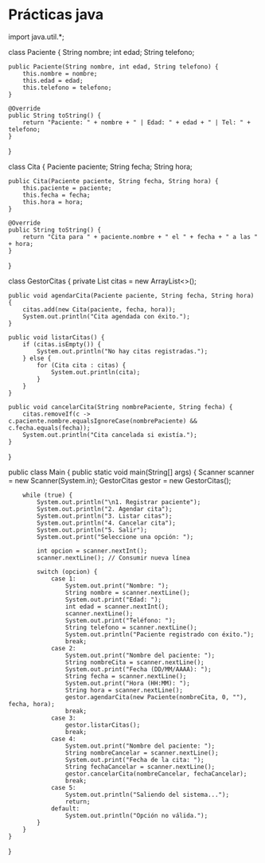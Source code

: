 # Prácticas java 
import java.util.*;

class Paciente {
    String nombre;
    int edad;
    String telefono;

    public Paciente(String nombre, int edad, String telefono) {
        this.nombre = nombre;
        this.edad = edad;
        this.telefono = telefono;
    }

    @Override
    public String toString() {
        return "Paciente: " + nombre + " | Edad: " + edad + " | Tel: " + telefono;
    }
}

class Cita {
    Paciente paciente;
    String fecha;
    String hora;

    public Cita(Paciente paciente, String fecha, String hora) {
        this.paciente = paciente;
        this.fecha = fecha;
        this.hora = hora;
    }

    @Override
    public String toString() {
        return "Cita para " + paciente.nombre + " el " + fecha + " a las " + hora;
    }
}

class GestorCitas {
    private List<Cita> citas = new ArrayList<>();

    public void agendarCita(Paciente paciente, String fecha, String hora) {
        citas.add(new Cita(paciente, fecha, hora));
        System.out.println("Cita agendada con éxito.");
    }

    public void listarCitas() {
        if (citas.isEmpty()) {
            System.out.println("No hay citas registradas.");
        } else {
            for (Cita cita : citas) {
                System.out.println(cita);
            }
        }
    }

    public void cancelarCita(String nombrePaciente, String fecha) {
        citas.removeIf(c -> c.paciente.nombre.equalsIgnoreCase(nombrePaciente) && c.fecha.equals(fecha));
        System.out.println("Cita cancelada si existía.");
    }
}

public class Main {
    public static void main(String[] args) {
        Scanner scanner = new Scanner(System.in);
        GestorCitas gestor = new GestorCitas();
        
        while (true) {
            System.out.println("\n1. Registrar paciente");
            System.out.println("2. Agendar cita");
            System.out.println("3. Listar citas");
            System.out.println("4. Cancelar cita");
            System.out.println("5. Salir");
            System.out.print("Seleccione una opción: ");
            
            int opcion = scanner.nextInt();
            scanner.nextLine(); // Consumir nueva línea
            
            switch (opcion) {
                case 1:
                    System.out.print("Nombre: ");
                    String nombre = scanner.nextLine();
                    System.out.print("Edad: ");
                    int edad = scanner.nextInt();
                    scanner.nextLine();
                    System.out.print("Teléfono: ");
                    String telefono = scanner.nextLine();
                    System.out.println("Paciente registrado con éxito.");
                    break;
                case 2:
                    System.out.print("Nombre del paciente: ");
                    String nombreCita = scanner.nextLine();
                    System.out.print("Fecha (DD/MM/AAAA): ");
                    String fecha = scanner.nextLine();
                    System.out.print("Hora (HH:MM): ");
                    String hora = scanner.nextLine();
                    gestor.agendarCita(new Paciente(nombreCita, 0, ""), fecha, hora);
                    break;
                case 3:
                    gestor.listarCitas();
                    break;
                case 4:
                    System.out.print("Nombre del paciente: ");
                    String nombreCancelar = scanner.nextLine();
                    System.out.print("Fecha de la cita: ");
                    String fechaCancelar = scanner.nextLine();
                    gestor.cancelarCita(nombreCancelar, fechaCancelar);
                    break;
                case 5:
                    System.out.println("Saliendo del sistema...");
                    return;
                default:
                    System.out.println("Opción no válida.");
            }
        }
    }
}
